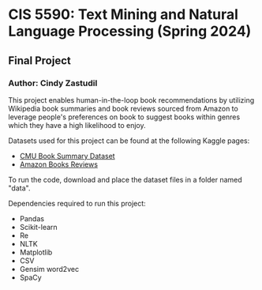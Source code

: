 # CIS 5590: Text Mining and Natural Language Processing (Spring 2024)
## Final Project
### Author: Cindy Zastudil

This project enables human-in-the-loop book recommendations by utilizing Wikipedia book summaries and book reviews sourced from Amazon to leverage people's preferences on book to suggest books within genres which they have a high likelihood to enjoy.

Datasets used for this project can be found at the following Kaggle pages:
- [CMU Book Summary Dataset](https://www.kaggle.com/datasets/ymaricar/cmu-book-summary-dataset)
- [Amazon Books Reviews](https://www.kaggle.com/datasets/mohamedbakhet/amazon-books-reviews?rvi=1)

To run the code, download and place the dataset files in a folder named "data".

Dependencies required to run this project:
- Pandas
- Scikit-learn
- Re
- NLTK
- Matplotlib
- CSV
- Gensim word2vec
- SpaCy

